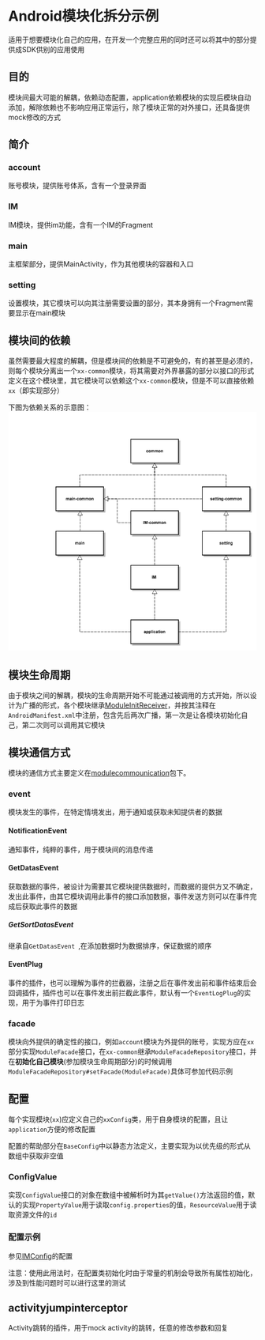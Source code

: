 # Android模块化拆分示例
适用于想要模块化自己的应用，在开发一个完整应用的同时还可以将其中的部分提供成SDK供别的应用使用

## 目的
模块间最大可能的解耦，依赖动态配置，application依赖模块的实现后模块自动添加，解除依赖也不影响应用正常运行，除了模块正常的对外接口，还具备提供mock修改的方式

## 简介
### account
账号模块，提供账号体系，含有一个登录界面
### IM
IM模块，提供im功能，含有一个IM的Fragment
### main
主框架部分，提供MainActivity，作为其他模块的容器和入口
### setting
设置模块，其它模块可以向其注册需要设置的部分，其本身拥有一个Fragment需要显示在main模块

## 模块间的依赖
虽然需要最大程度的解耦，但是模块间的依赖是不可避免的，有的甚至是必须的，则每个模块分离出一个`xx-common`模块，将其需要对外界暴露的部分以接口的形式定义在这个模块里，其它模块可以依赖这个`xx-common`模块，但是不可以直接依赖`xx`（即实现部分）

下图为依赖关系的示意图：
![依赖关系](https://github.com/EndSmile/EoaSplit/blob/170b8d389995afe2a82ac6136bf4e92f25daace9/image/Eoa%E4%BE%9D%E8%B5%96%E5%85%B3%E7%B3%BB.png?raw=true)

## 模块生命周期
由于模块之间的解耦，模块的生命周期开始不可能通过被调用的方式开始，所以设计为广播的形式，各个模块继承[ModuleInitReceiver](https://github.com/EndSmile/EoaSplit/blob/master/common/src/main/java/com/ldy/common/receiver/ModuleInitReceiver.java)，并按其注释在`AndroidManifest.xml`中注册，包含先后两次广播，第一次是让各模块初始化自己，第二次则可以调用其它模块

## 模块通信方式
模块的通信方式主要定义在[modulecommounication](https://github.com/EndSmile/EoaSplit/tree/170b8d389995afe2a82ac6136bf4e92f25daace9/common/src/main/java/com/ldy/common/modulecommunication)包下。

### event
模块发生的事件，在特定情境发出，用于通知或获取未知提供者的数据

#### NotificationEvent
通知事件，纯粹的事件，用于模块间的消息传递

#### GetDatasEvent
获取数据的事件，被设计为需要其它模块提供数据时，而数据的提供方又不确定，发出此事件，由其它模块调用此事件的接口添加数据，事件发送方则可以在事件完成后获取此事件的数据

##### GetSortDatasEvent
继承自`GetDatasEvent `,在添加数据时为数据排序，保证数据的顺序

#### EventPlug
事件的插件，也可以理解为事件的拦截器，注册之后在事件发出前和事件结束后会回调插件，插件也可以在事件发出前拦截此事件，默认有一个`EventLogPlug`的实现，用于为事件打印日志



### facade
模块向外提供的确定性的接口，例如`account`模块为外提供的账号，实现方应在`xx`部分实现`ModuleFacade`接口，在`xx-common`继承`ModuleFacadeRepository`接口，并在**初始化自己模块**(参加模块生命周期部分)的时候调用
`ModuleFacadeRepository#setFacade(ModuleFacade)`具体可参加代码示例

## 配置
每个实现模块(`xx`)应定义自己的`xxConfig`类，用于自身模块的配置，且让`application`方便的修改配置

配置的帮助部分在`BaseConfig`中以静态方法定义，主要实现为以优先级的形式从数组中获取非空值

### ConfigValue
实现`ConfigValue`接口的对象在数组中被解析时为其`getValue()`方法返回的值，默认的实现`PropertyValue`用于读取`config.properties`的值，`ResourceValue`用于读取资源文件的`id`

### 配置示例
参见[IMConfig](https://github.com/EndSmile/EoaSplit/blob/master/im/src/main/java/com/ldy/im/config/IMConfig.java)的配置

注意：使用此用法时，在配置类初始化时由于常量的机制会导致所有属性初始化，涉及到性能问题时可以进行这里的测试

## activityjumpinterceptor
Activity跳转的插件，用于mock activity的跳转，任意的修改参数和回复




